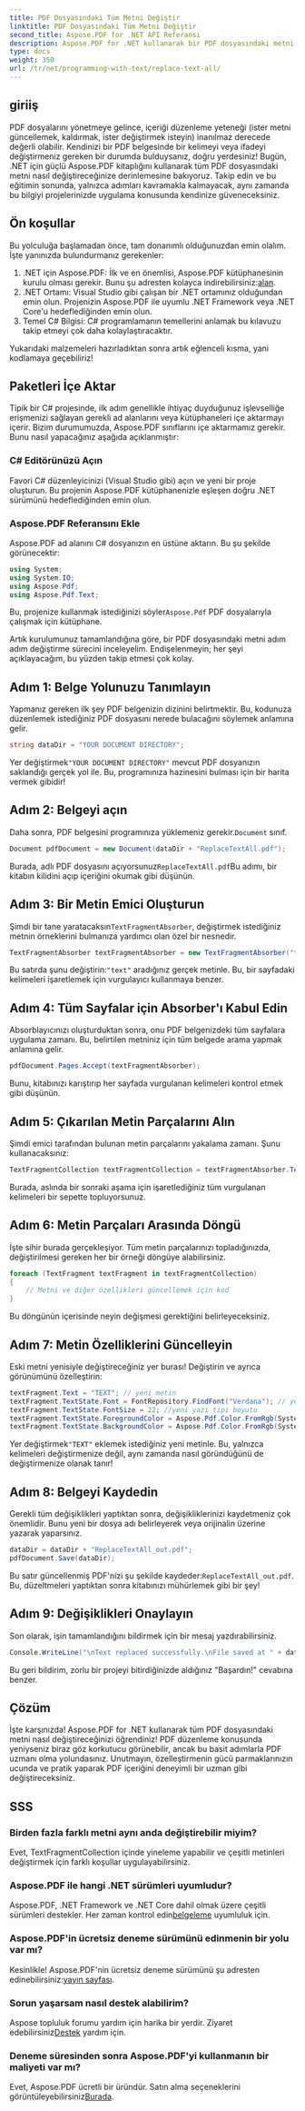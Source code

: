 ```yaml
---
title: PDF Dosyasındaki Tüm Metni Değiştir
linktitle: PDF Dosyasındaki Tüm Metni Değiştir
second_title: Aspose.PDF for .NET API Referansı
description: Aspose.PDF for .NET kullanarak bir PDF dosyasındaki metni zahmetsizce nasıl değiştireceğinizi öğrenin. Kod parçacıkları dahil olmak üzere eksiksiz kılavuz.
type: docs
weight: 350
url: /tr/net/programming-with-text/replace-text-all/
---
```

## giriiş

PDF dosyalarını yönetmeye gelince, içeriği düzenleme yeteneği (ister metni güncellemek, kaldırmak, ister değiştirmek isteyin) inanılmaz derecede değerli olabilir. Kendinizi bir PDF belgesinde bir kelimeyi veya ifadeyi değiştirmeniz gereken bir durumda bulduysanız, doğru yerdesiniz! Bugün, .NET için güçlü Aspose.PDF kitaplığını kullanarak tüm PDF dosyasındaki metni nasıl değiştireceğinize derinlemesine bakıyoruz. Takip edin ve bu eğitimin sonunda, yalnızca adımları kavramakla kalmayacak, aynı zamanda bu bilgiyi projelerinizde uygulama konusunda kendinize güveneceksiniz.

## Ön koşullar

Bu yolculuğa başlamadan önce, tam donanımlı olduğunuzdan emin olalım. İşte yanınızda bulundurmanız gerekenler:

1.  .NET için Aspose.PDF: İlk ve en önemlisi, Aspose.PDF kütüphanesinin kurulu olması gerekir. Bunu şu adresten kolayca indirebilirsiniz:[alan](https://releases.aspose.com/pdf/net/).
2. .NET Ortamı: Visual Studio gibi çalışan bir .NET ortamınız olduğundan emin olun. Projenizin Aspose.PDF ile uyumlu .NET Framework veya .NET Core'u hedeflediğinden emin olun.
3. Temel C# Bilgisi: C# programlamanın temellerini anlamak bu kılavuzu takip etmeyi çok daha kolaylaştıracaktır.

Yukarıdaki malzemeleri hazırladıktan sonra artık eğlenceli kısma, yani kodlamaya geçebiliriz!

## Paketleri İçe Aktar

Tipik bir C# projesinde, ilk adım genellikle ihtiyaç duyduğunuz işlevselliğe erişmenizi sağlayan gerekli ad alanlarını veya kütüphaneleri içe aktarmayı içerir. Bizim durumumuzda, Aspose.PDF sınıflarını içe aktarmamız gerekir. Bunu nasıl yapacağınız aşağıda açıklanmıştır:

### C# Editörünüzü Açın

Favori C# düzenleyicinizi (Visual Studio gibi) açın ve yeni bir proje oluşturun. Bu projenin Aspose.PDF kütüphanenizle eşleşen doğru .NET sürümünü hedeflediğinden emin olun.

### Aspose.PDF Referansını Ekle

Aspose.PDF ad alanını C# dosyanızın en üstüne aktarın. Bu şu şekilde görünecektir:

```csharp
using System;
using System.IO;
using Aspose.Pdf;
using Aspose.Pdf.Text;
```

 Bu, projenize kullanmak istediğinizi söyler`Aspose.Pdf` PDF dosyalarıyla çalışmak için kütüphane.

Artık kurulumunuz tamamlandığına göre, bir PDF dosyasındaki metni adım adım değiştirme sürecini inceleyelim. Endişelenmeyin; her şeyi açıklayacağım, bu yüzden takip etmesi çok kolay.

## Adım 1: Belge Yolunuzu Tanımlayın

Yapmanız gereken ilk şey PDF belgenizin dizinini belirtmektir. Bu, kodunuza düzenlemek istediğiniz PDF dosyasını nerede bulacağını söylemek anlamına gelir. 

```csharp
string dataDir = "YOUR DOCUMENT DIRECTORY";
```

 Yer değiştirmek`"YOUR DOCUMENT DIRECTORY"` mevcut PDF dosyanızın saklandığı gerçek yol ile. Bu, programınıza hazinesini bulması için bir harita vermek gibidir!

## Adım 2: Belgeyi açın

 Daha sonra, PDF belgesini programınıza yüklemeniz gerekir.`Document` sınıf.

```csharp
Document pdfDocument = new Document(dataDir + "ReplaceTextAll.pdf");
```

 Burada, adlı PDF dosyasını açıyorsunuz`ReplaceTextAll.pdf`Bu adımı, bir kitabın kilidini açıp içeriğini okumak gibi düşünün.

## Adım 3: Bir Metin Emici Oluşturun

 Şimdi bir tane yaratacaksın`TextFragmentAbsorber`, değiştirmek istediğiniz metnin örneklerini bulmanıza yardımcı olan özel bir nesnedir. 

```csharp
TextFragmentAbsorber textFragmentAbsorber = new TextFragmentAbsorber("text");
```

 Bu satırda şunu değiştirin:`"text"` aradığınız gerçek metinle. Bu, bir sayfadaki kelimeleri işaretlemek için vurgulayıcı kullanmaya benzer.

## Adım 4: Tüm Sayfalar için Absorber'ı Kabul Edin

Absorblayıcınızı oluşturduktan sonra, onu PDF belgenizdeki tüm sayfalara uygulama zamanı. Bu, belirtilen metniniz için tüm belgede arama yapmak anlamına gelir.

```csharp
pdfDocument.Pages.Accept(textFragmentAbsorber);
```

Bunu, kitabınızı karıştırıp her sayfada vurgulanan kelimeleri kontrol etmek gibi düşünün.

## Adım 5: Çıkarılan Metin Parçalarını Alın

Şimdi emici tarafından bulunan metin parçalarını yakalama zamanı. Şunu kullanacaksınız:

```csharp
TextFragmentCollection textFragmentCollection = textFragmentAbsorber.TextFragments;
```

Burada, aslında bir sonraki aşama için işaretlediğiniz tüm vurgulanan kelimeleri bir sepette topluyorsunuz.

## Adım 6: Metin Parçaları Arasında Döngü

İşte sihir burada gerçekleşiyor. Tüm metin parçalarınızı topladığınızda, değiştirilmesi gereken her bir örneği döngüye alabilirsiniz. 

```csharp
foreach (TextFragment textFragment in textFragmentCollection)
{
    // Metni ve diğer özellikleri güncellemek için kod
}
```

Bu döngünün içerisinde neyin değişmesi gerektiğini belirleyeceksiniz.

## Adım 7: Metin Özelliklerini Güncelleyin

Eski metni yenisiyle değiştireceğiniz yer burası! Değiştirin ve ayrıca görünümünü özelleştirin:

```csharp
textFragment.Text = "TEXT"; // yeni metin
textFragment.TextState.Font = FontRepository.FindFont("Verdana"); // yeni yazı tipi
textFragment.TextState.FontSize = 22; //yeni yazı tipi boyutu
textFragment.TextState.ForegroundColor = Aspose.Pdf.Color.FromRgb(System.Drawing.Color.Blue); // metin rengi
textFragment.TextState.BackgroundColor = Aspose.Pdf.Color.FromRgb(System.Drawing.Color.Green); // arka plan rengi
```

 Yer değiştirmek`"TEXT"` eklemek istediğiniz yeni metinle. Bu, yalnızca kelimeleri değiştirmenize değil, aynı zamanda nasıl göründüğünü de değiştirmenize olanak tanır!

## Adım 8: Belgeyi Kaydedin

Gerekli tüm değişiklikleri yaptıktan sonra, değişikliklerinizi kaydetmeniz çok önemlidir. Bunu yeni bir dosya adı belirleyerek veya orijinalin üzerine yazarak yaparsınız. 

```csharp
dataDir = dataDir + "ReplaceTextAll_out.pdf";
pdfDocument.Save(dataDir);
```

 Bu satır güncellenmiş PDF'nizi şu şekilde kaydeder:`ReplaceTextAll_out.pdf`. Bu, düzeltmeleri yaptıktan sonra kitabınızı mühürlemek gibi bir şey!

## Adım 9: Değişiklikleri Onaylayın

Son olarak, işin tamamlandığını bildirmek için bir mesaj yazdırabilirsiniz. 

```csharp
Console.WriteLine("\nText replaced successfully.\nFile saved at " + dataDir);
```

Bu geri bildirim, zorlu bir projeyi bitirdiğinizde aldığınız "Başardın!" cevabına benzer.

## Çözüm

İşte karşınızda! Aspose.PDF for .NET kullanarak tüm PDF dosyasındaki metni nasıl değiştireceğinizi öğrendiniz! PDF düzenleme konusunda yeniyseniz biraz göz korkutucu görünebilir, ancak bu basit adımlarla PDF uzmanı olma yolundasınız. Unutmayın, özelleştirmenin gücü parmaklarınızın ucunda ve pratik yaparak PDF içeriğini deneyimli bir uzman gibi değiştireceksiniz.

## SSS

### Birden fazla farklı metni aynı anda değiştirebilir miyim?
Evet, TextFragmentCollection içinde yineleme yapabilir ve çeşitli metinleri değiştirmek için farklı koşullar uygulayabilirsiniz.

### Aspose.PDF ile hangi .NET sürümleri uyumludur?
 Aspose.PDF, .NET Framework ve .NET Core dahil olmak üzere çeşitli sürümleri destekler. Her zaman kontrol edin[belgeleme](https://reference.aspose.com/pdf/net/) uyumluluk için.

### Aspose.PDF'in ücretsiz deneme sürümünü edinmenin bir yolu var mı?
 Kesinlikle! Aspose.PDF'nin ücretsiz deneme sürümünü şu adresten edinebilirsiniz:[yayın sayfası](https://releases.aspose.com/).

### Sorun yaşarsam nasıl destek alabilirim?
 Aspose topluluk forumu yardım için harika bir yerdir. Ziyaret edebilirsiniz[Destek](https://forum.aspose.com/c/pdf/10) yardım için.

### Deneme süresinden sonra Aspose.PDF'yi kullanmanın bir maliyeti var mı?
 Evet, Aspose.PDF ücretli bir üründür. Satın alma seçeneklerini görüntüleyebilirsiniz[Burada](https://purchase.aspose.com/buy).